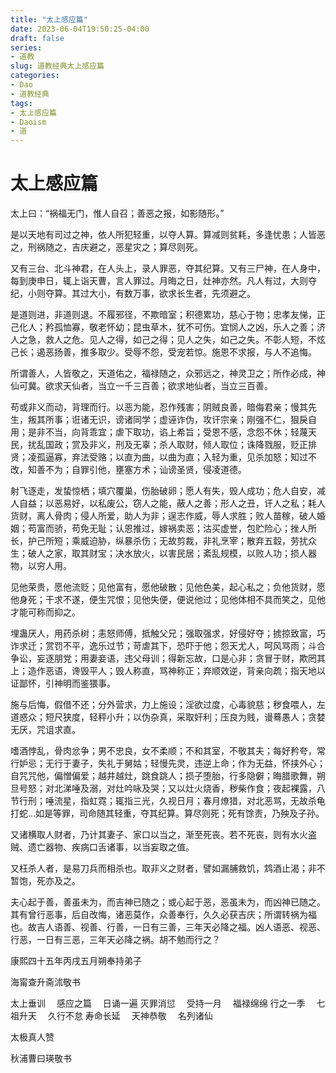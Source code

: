 ```yaml
---
title: "太上感应篇"
date: 2023-06-04T19:50:25-04:00
draft: false
series:
- 道教
slug: 道教经典太上感应篇
categories:
- Dao
- 道教经典
tags:
- 太上感应篇
- Daoism
- 道
---
```


# 太上感应篇

太上曰：“祸福无门，惟人自召；善恶之报，如影随形。”

是以天地有司过之神，依人所犯轻重，以夺人算。算减则贫耗，多逢忧患；人皆恶之，刑祸随之，吉庆避之，恶星灾之；算尽则死。

又有三台、北斗神君，在人头上，录人罪恶，夺其纪算。又有三尸神，在人身中，每到庚申日，辄上诣天曹，言人罪过。月晦之日，灶神亦然。凡人有过，大则夺纪，小则夺算。其过大小，有数万事，欲求长生者，先须避之。

是道则进，非道则退。不履邪径，不欺暗室；积德累功，慈心于物；忠孝友悌，正己化人；矜孤恤寡，敬老怀幼；昆虫草木，犹不可伤。宜悯人之凶，乐人之善；济人之急，救人之危。见人之得，如己之得；见人之失，如己之失。不彰人短，不炫己长；遏恶扬善，推多取少。受辱不怨，受宠若惊。施恩不求报，与人不追悔。

所谓善人，人皆敬之，天道佑之，福禄随之，众邪远之，神灵卫之；所作必成，神仙可冀。欲求天仙者，当立一千三百善；欲求地仙者，当立三百善。

苟或非义而动，背理而行。以恶为能，忍作残害；阴贼良善，暗侮君亲；慢其先生，叛其所事；诳诸无识，谤诸同学；虚诬诈伪，攻讦宗亲；刚强不仁，狠戾自用；是非不当，向背乖宜；虐下取功，谄上希旨；受恩不感，念怨不休；轻蔑天民，扰乱国政；赏及非义，刑及无辜；杀人取财，倾人取位；诛降戮服，贬正排贤；凌孤逼寡，弃法受赂；以直为曲，以曲为直；入轻为重，见杀加怒；知过不改，知善不为；自罪引他，壅塞方术；讪谤圣贤，侵凌道德。

射飞逐走，发蛰惊栖；填穴覆巢，伤胎破卵；愿人有失，毁人成功；危人自安，减人自益；以恶易好，以私废公，窃人之能，蔽人之善；形人之丑，讦人之私；耗人货财，离人骨肉；侵人所爱，助人为非；逞志作威，辱人求胜；败人苗稼，破人婚姻；苟富而骄，苟免无耻；认恩推过，嫁祸卖恶；沽买虚誉，包贮险心；挫人所长，护己所短；乘威迫胁，纵暴杀伤；无故剪裁，非礼烹宰；散弃五縠，劳扰众生；破人之家，取其财宝；决水放火，以害民居；紊乱规模，以败人功；损人器物，以穷人用。

见他荣贵，愿他流贬；见他富有，愿他破散；见他色美，起心私之；负他货财，愿他身死；干求不遂，便生咒恨；见他失便，便说他过；见他体相不具而笑之，见他才能可称而抑之。

埋蛊厌人，用药杀树；恚怒师傅，抵触父兄；强取强求，好侵好夺；掳掠致富，巧诈求迁；赏罚不平，逸乐过节；苛虐其下，恐吓于他；怨天尤人，呵风骂雨；斗合争讼，妄逐朋党；用妻妾语，违父母训；得新忘故，口是心非；贪冒于财，欺罔其上；造作恶语，谗毁平人；毁人称直，骂神称正；弃顺效逆，背亲向疏；指天地以证鄙怀，引神明而鉴猥事。

施与后悔，假借不还；分外营求，力上施设；淫欲过度，心毒貌慈；秽食喂人，左道惑众；短尺狭度，轻秤小升；以伪杂真，采取奸利；压良为贱，谩蓦愚人；贪婪无厌，咒诅求直。

嗜酒悖乱，骨肉忿争；男不忠良，女不柔顺；不和其室，不敬其夫；每好矜夸，常行妒忌；无行于妻子，失礼于舅姑；轻慢先灵，违逆上命；作为无益，怀挟外心；自咒咒他，偏憎偏爱；越井越灶，跳食跳人；损子堕胎，行多隐僻；晦腊歌舞，朔旦号怒；对北涕唾及溺，对灶吟咏及哭；又以灶火烧香，秽柴作食；夜起裸露，八节行刑；唾流星，指虹霓；辄指三光，久视日月；春月燎猎，对北恶骂，无故杀龟打蛇…如是等罪，司命随其轻重，夺其纪算。算尽则死；死有馀责，乃殃及子孙。

又诸横取人财者，乃计其妻子、家口以当之，渐至死丧。若不死丧，则有水火盗贼、遗亡器物、疾病口舌诸事，以当妄取之值。

又枉杀人者，是易刀兵而相杀也。取非义之财者，譬如漏脯救饥，鸩酒止渴；非不暂饱，死亦及之。

夫心起于善，善虽未为，而吉神已随之；或心起于恶，恶虽未为，而凶神已随之。其有曾行恶事，后自改悔，诸恶莫作，众善奉行，久久必获吉庆；所谓转祸为福也。故吉人语善、视善、行善，一日有三善，三年天必降之福。凶人语恶、视恶、行恶，一日有三恶，三年天必降之祸。胡不勉而行之？

康熙四十五年丙戌五月朔奉持弟子

海甯查升斋沭敬书

太上垂训 　感应之篇 　日诵一遍
灭罪消愆 　受持一月 　福禄绵绵
行之一季 　七祖升天 　久行不怠
寿命长延 　天神恭敬 　名列诸仙

太极真人赞

秋浦曹曰瑛敬书
